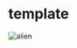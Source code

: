 # template

![alien](https://github.com/RVCC-IDMX/my-bot-juvithaker/assets/64047598/964ee962-596d-4b41-8463-d291295b260f)
